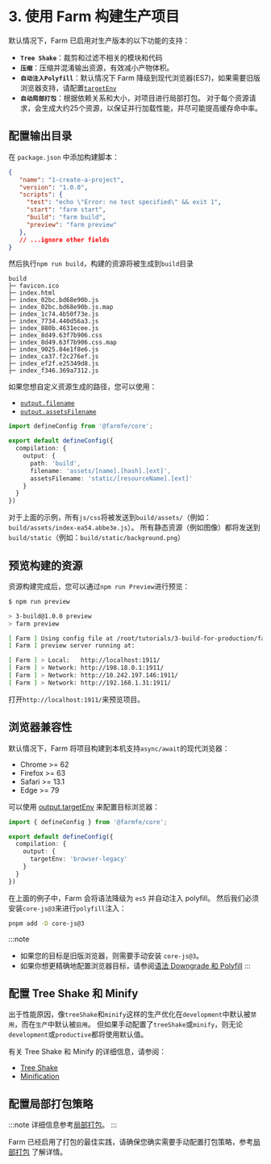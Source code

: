 # 3. 使用 Farm 构建生产项目
默认情况下，Farm 已启用对生产版本的以下功能的支持：
* **`Tree Shake`**：裁剪和过滤不相关的模块和代码
* **`压缩`**：压缩并混淆输出资源，有效减小产物体积。
* **`自动注入Polyfill`**：默认情况下 Farm 降级到现代浏览器(ES7)，如果需要旧版浏览器支持，请配置[`targetEnv`](/docs/config/compilation-options#output-targetenv)
* **`自动局部打包`**：根据依赖关系和大小，对项目进行局部打包。 对于每个资源请求，会生成大约25个资源，以保证并行加载性能，并尽可能提高缓存命中率。

## 配置输出目录
在 `package.json` 中添加构建脚本：

```json title="package.json" {7-8}
{
   "name": "1-create-a-project",
   "version": "1.0.0",
   "scripts": {
     "test": "echo \"Error: no test specified\" && exit 1",
     "start": "farm start",
     "build": "farm build",
     "preview": "farm preview"
   },
   // ...ignore other fields
}
```

然后执行`npm run build`，构建的资源将被生成到`build`目录

```text
build
├─ favicon.ico
├─ index.html
├─ index_02bc.bd68e90b.js
├─ index_02bc.bd68e90b.js.map
├─ index_1c74.4b50f73e.js
├─ index_7734.440d56a3.js
├─ index_880b.4631ecee.js
├─ index_8d49.63f7b906.css
├─ index_8d49.63f7b906.css.map
├─ index_9025.84e1f8e6.js
├─ index_ca37.f2c276ef.js
├─ index_ef2f.e25349d8.js
├─ index_f346.369a7312.js
```

如果您想自定义资源生成的路径，您可以使用：
* [`output.filename`](/docs/config/compilation-options#outputfilename)
* [`output.assetsFilename`](/docs/config/compilation-options#outputassetsfilename)

```ts
import defineConfig from '@farmfe/core';

export default defineConfig({
  compilation: {
    output: {
      path: 'build',
      filename: 'assets/[name].[hash].[ext]',
      assetsFilename: 'static/[resourceName].[ext]'
    }
  }
})
```

对于上面的示例，所有`js/css`将被发送到`build/assets/`（例如：`build/assets/index-ea54.abbe3e.js`）。 所有静态资源（例如图像）都将发送到`build/static`（例如：`build/static/background.png`）

## 预览构建的资源
资源构建完成后，您可以通过`npm run Preview`进行预览：

```sh
$ npm run preview

> 3-build@1.0.0 preview
> farm preview

[ Farm ] Using config file at /root/tutorials/3-build-for-production/farm.config.ts
[ Farm ] preview server running at: 

[ Farm ] > Local:   http://localhost:1911/
[ Farm ] > Network: http://198.18.0.1:1911/
[ Farm ] > Network: http://10.242.197.146:1911/
[ Farm ] > Network: http://192.168.1.31:1911/
```

打开`http://localhost:1911/`来预览项目。

## 浏览器兼容性
默认情况下，Farm 将项目构建到本机支持`async/await`的现代浏览器：

* Chrome >= 62
* Firefox >= 63
* Safari >= 13.1
* Edge >= 79

可以使用 [output.targetEnv](/docs/config/compilation-options#output-targetenv) 来配置目标浏览器：

```ts
import { defineConfig } from '@farmfe/core';

export default defineConfig({
  compilation: {
    output: {
      targetEnv: 'browser-legacy'
    }
  }
})
```

在上面的例子中，Farm 会将语法降级为 `es5` 并自动注入 polyfill。 然后我们必须安装`core-js@3`来进行`polyfill`注入：

```sh
pnpm add -D core-js@3
```

:::note
* 如果您的目标是旧版浏览器，则需要手动安装 `core-js@3`。
* 如果你想更精确地配置浏览器目标，请参阅[语法 Downgrade 和 Polyfill](/docs/advanced/polyfill)
:::

## 配置 Tree Shake 和 Minify
出于性能原因，像`treeShake`和`minify`这样的生产优化在`development`中默认被`禁用`，而在`生产`中默认被`启用`。 但如果手动配置了`treeShake`或`minify`，则无论`development`或`productive`都将使用默认值。

有关 Tree Shake 和 Minify 的详细信息，请参阅：
* [Tree Shake](/docs/advanced/tree-shake)
* [Minification](/docs/advanced/minification)


## 配置局部打包策略
:::note
详细信息参考[局部打包](/docs/advanced/partial-bundling)。
:::

Farm 已经启用了打包的最佳实践，请确保您确实需要手动配置打包策略，参考[局部打包](/docs/advanced/partial-bundling) 了解详情。
